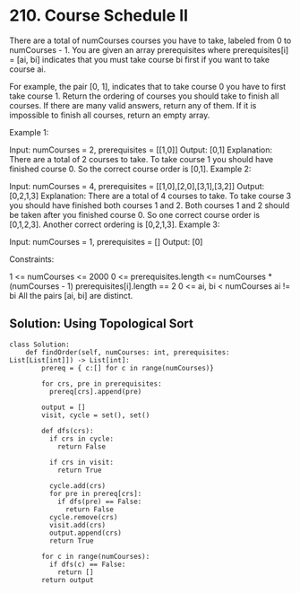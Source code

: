 # 210. Course Schedule II
There are a total of numCourses courses you have to take, labeled from 0 to numCourses - 1. You are given an array prerequisites where prerequisites[i] = [ai, bi] indicates that you must take course bi first if you want to take course ai.

For example, the pair [0, 1], indicates that to take course 0 you have to first take course 1.
Return the ordering of courses you should take to finish all courses. If there are many valid answers, return any of them. If it is impossible to finish all courses, return an empty array.

 

Example 1:

Input: numCourses = 2, prerequisites = [[1,0]]
Output: [0,1]
Explanation: There are a total of 2 courses to take. To take course 1 you should have finished course 0. So the correct course order is [0,1].
Example 2:

Input: numCourses = 4, prerequisites = [[1,0],[2,0],[3,1],[3,2]]
Output: [0,2,1,3]
Explanation: There are a total of 4 courses to take. To take course 3 you should have finished both courses 1 and 2. Both courses 1 and 2 should be taken after you finished course 0.
So one correct course order is [0,1,2,3]. Another correct ordering is [0,2,1,3].
Example 3:

Input: numCourses = 1, prerequisites = []
Output: [0]
 

Constraints:

1 <= numCourses <= 2000
0 <= prerequisites.length <= numCourses * (numCourses - 1)
prerequisites[i].length == 2
0 <= ai, bi < numCourses
ai != bi
All the pairs [ai, bi] are distinct.

## Solution: Using Topological Sort

```
class Solution:
    def findOrder(self, numCourses: int, prerequisites: List[List[int]]) -> List[int]:
        prereq = { c:[] for c in range(numCourses)}

        for crs, pre in prerequisites:
          prereq[crs].append(pre)
        
        output = []
        visit, cycle = set(), set()

        def dfs(crs):
          if crs in cycle:
            return False
          
          if crs in visit:
            return True
          
          cycle.add(crs)
          for pre in prereq[crs]:
            if dfs(pre) == False:
              return False
          cycle.remove(crs)
          visit.add(crs)
          output.append(crs)
          return True
        
        for c in range(numCourses):
          if dfs(c) == False:
            return []
        return output
```